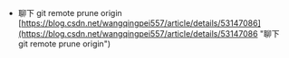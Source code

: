 - 聊下 git remote prune origin<br>[https://blog.csdn.net/wangqingpei557/article/details/53147086](https://blog.csdn.net/wangqingpei557/article/details/53147086 "聊下 git remote prune origin")